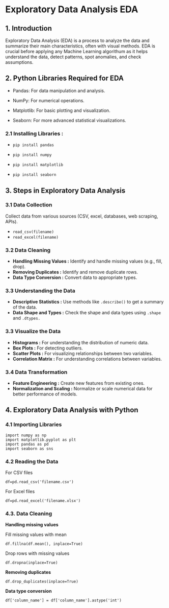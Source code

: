 # Exploratory Data Analysis EDA
## 1. Introduction
Exploratory Data Analysis (EDA) is a process to analyze the data and summarize their main characteristics, often with visual methods. EDA is crucial before applying any Machine Learning algorithum as it helps understand the data, detect patterns, spot anomalies, and check assumptions.
## 2. Python Libraries Required for EDA
  
  - Pandas: For data manipulation and analysis.
  
  - NumPy: For numerical operations.
  
  - Matplotlib: For basic plotting and visualization.
  
  - Seaborn: For more advanced statistical visualizations.

### 2.1 Installing Libraries :

  - `pip install pandas`
    
  - `pip install numpy`

  - `pip install matplotlib`
    
  - `pip install seaborn`

## 3. Steps in Exploratory Data Analysis 
### 3.1 Data Collection
Collect data from various sources (CSV, excel, databases, web scraping, APIs).
  
  - `read_csv(filename)`
  - `read_excel(filename)`
    
### 3.2 Data Cleaning
  - **Handling Missing Values :** Identify and handle missing values (e.g., fill, drop).
  - **Removing Duplicates :** Identify and remove duplicate rows.
  - **Data Type Conversion :** Convert data to appropriate types.

### 3.3 Understanding the Data
  - **Descriptive Statistics :** Use methods like `.describe()` to get a summary of the data.
  - **Data Shape and Types :** Check the shape and data types using `.shape` and `.dtypes.`

### 3.3 Visualize the Data 
  - **Histograms :** For understanding the distribution of numeric data.
  - **Box Plots :** For detecting outliers.
  - **Scatter Plots :** For visualizing relationships between two variables.
  - **Correlation Matrix :** For understanding correlations between variables.

### 3.4 Data Transformation
  - **Feature Engineering :** Create new features from existing ones.
  - **Normalization and Scaling :** Normalize or scale numerical data for better performance of models.

## 4. Exploratory Data Analysis with Python
### 4.1 Importing Libraries
    import numpy as np
    import matplotlib.pyplot as plt
    import pandas as pd
    import seaborn as sns
### 4.2 Reading the Data
  For CSV files
  
   `df=pd.read_csv('filename.csv')`

   For Excel files
   
   `df=pd.read_excel('filename.xlsx')`

### 4.3. Data Cleaning
   **Handling missing values**
   
   Fill missing values with mean
     
    df.fillna(df.mean(), inplace=True) 

  Drop rows with missing values

    df.dropna(inplace=True)  

   **Removing duplicates**
 
    df.drop_duplicates(inplace=True)

   **Data type conversion**

    df['column_name'] = df['column_name'].astype('int')

  
   
